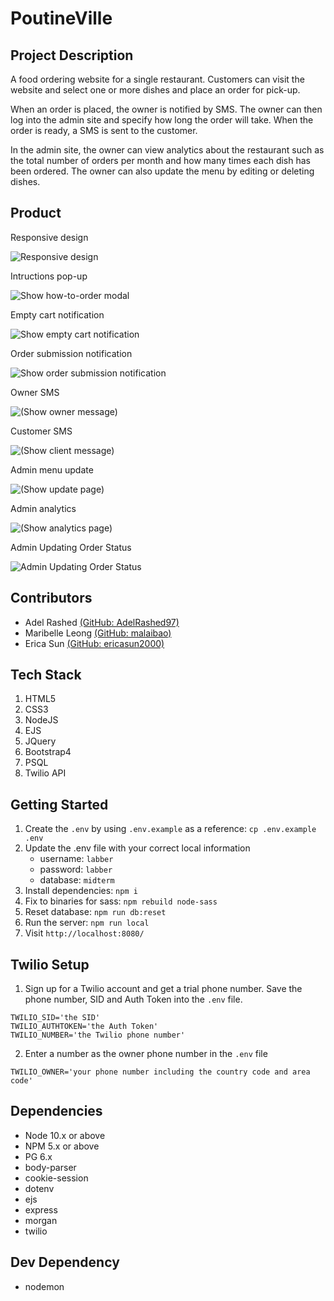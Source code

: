 # PoutineVille
## Project Description
A food ordering website for a single restaurant. Customers can visit the website and select one or more dishes and place an order for pick-up.

When an order is placed, the owner is notified by SMS. The owner can then log into the admin site and specify how long the order will take. When the order is ready, a SMS is sent to the customer.

In the admin site, the owner can view analytics about the restaurant such as the total number of orders per month and how many times each dish has been ordered. The owner can also update the menu by editing or deleting dishes.

## Product

Responsive design

![Responsive design](docx/responsive.gif)


Intructions pop-up

![Show how-to-order modal](docx/showModal.gif)


Empty cart notification

![Show empty cart notification](docx/emptyCartNotification.gif)

Order submission notification

![Show order submission notification](docx/takingOrder.gif)

Owner SMS

![(Show owner message)](docx/owner.PNG)

Customer SMS

![(Show client message)](docx/client.jpeg)

Admin menu update

![(Show update page)](docx/display.png)

Admin analytics

![(Show analytics page)](docx/analytics.png)


Admin Updating Order Status

![Admin Updating Order Status](docx/order-status.gif)

## Contributors

* Adel Rashed [(GitHub: AdelRashed97)](https://github.com/AdelRashed97)
* Maribelle Leong [(GitHub: malaibao)](https://github.com/malaibao)
* Erica Sun [(GitHub: ericasun2000)](https://github.com/ericasun2000)

## Tech Stack
1. HTML5
2. CSS3
3. NodeJS
4. EJS
5. JQuery
6. Bootstrap4
7. PSQL
8. Twilio API

## Getting Started

1. Create the `.env` by using `.env.example` as a reference: `cp .env.example .env`
2. Update the .env file with your correct local information 
    - username: `labber` 
    - password: `labber` 
    - database: `midterm`
3. Install dependencies: `npm i`
4. Fix to binaries for sass: `npm rebuild node-sass`
5. Reset database: `npm run db:reset`
6. Run the server: `npm run local`
7. Visit `http://localhost:8080/`

## Twilio Setup
1. Sign up for a Twilio account and get a trial phone number. Save the phone number, SID and Auth Token into the `.env` file.
````
TWILIO_SID='the SID'
TWILIO_AUTHTOKEN='the Auth Token'
TWILIO_NUMBER='the Twilio phone number'

````
2. Enter a number as the owner phone number in the `.env` file
````
TWILIO_OWNER='your phone number including the country code and area code'
````

## Dependencies

- Node 10.x or above
- NPM 5.x or above
- PG 6.x
- body-parser
- cookie-session
- dotenv
- ejs
- express
- morgan
- twilio

## Dev Dependency
- nodemon
